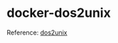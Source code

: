 # docker-dos2unix

Reference: [dos2unix](https://hub.docker.com/repository/docker/derek82511/dos2unix)
